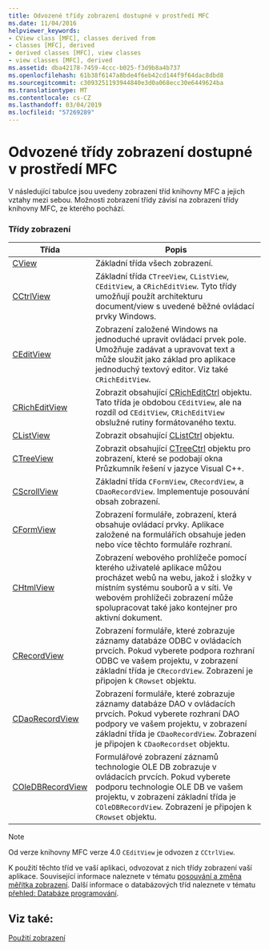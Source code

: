 ```yaml
---
title: Odvozené třídy zobrazení dostupné v prostředí MFC
ms.date: 11/04/2016
helpviewer_keywords:
- CView class [MFC], classes derived from
- classes [MFC], derived
- derived classes [MFC], view classes
- view classes [MFC], derived
ms.assetid: dba42178-7459-4ccc-b025-f3d9b8a4b737
ms.openlocfilehash: 61b38f6147a8bde4f6eb42cd144f9f64dac8dbd8
ms.sourcegitcommit: c3093251193944840e3d0a068ecc30e6449624ba
ms.translationtype: MT
ms.contentlocale: cs-CZ
ms.lasthandoff: 03/04/2019
ms.locfileid: "57269289"
---
```

# <a name="derived-view-classes-available-in-mfc"></a>Odvozené třídy zobrazení dostupné v prostředí MFC

V následující tabulce jsou uvedeny zobrazení tříd knihovny MFC a jejich vztahy mezi sebou. Možnosti zobrazení třídy závisí na zobrazení třídy knihovny MFC, ze kterého pochází.

### <a name="view-classes"></a>Třídy zobrazení

|Třída|Popis|
|-----------|-----------------|
|[CView](../mfc/reference/cview-class.md)|Základní třída všech zobrazení.|
|[CCtrlView](../mfc/reference/cctrlview-class.md)|Základní třída `CTreeView`, `CListView`, `CEditView`, a `CRichEditView`. Tyto třídy umožňují použít architekturu document/view s uvedené běžné ovládací prvky Windows.|
|[CEditView](../mfc/reference/ceditview-class.md)|Zobrazení založené Windows na jednoduché upravit ovládací prvek pole. Umožňuje zadávat a upravovat text a může sloužit jako základ pro aplikace jednoduchý textový editor. Viz také `CRichEditView`.|
|[CRichEditView](../mfc/reference/cricheditview-class.md)|Zobrazit obsahující [CRichEditCtrl](../mfc/reference/cricheditctrl-class.md) objektu. Tato třída je obdobou `CEditView`, ale na rozdíl od `CEditView`, `CRichEditView` obslužné rutiny formátovaného textu.|
|[CListView](../mfc/reference/clistview-class.md)|Zobrazit obsahující [CListCtrl](../mfc/reference/clistctrl-class.md) objektu.|
|[CTreeView](../mfc/reference/ctreeview-class.md)|Zobrazit obsahující [CTreeCtrl](../mfc/reference/ctreectrl-class.md) objektu pro zobrazení, které se podobají okna Průzkumník řešení v jazyce Visual C++.|
|[CScrollView](../mfc/reference/cscrollview-class.md)|Základní třída `CFormView`, `CRecordView`, a `CDaoRecordView`. Implementuje posouvání obsah zobrazení.|
|[CFormView](../mfc/reference/cformview-class.md)|Zobrazení formuláře, zobrazení, která obsahuje ovládací prvky. Aplikace založené na formulářích obsahuje jeden nebo více těchto formuláře rozhraní.|
|[CHtmlView](../mfc/reference/chtmlview-class.md)|Zobrazení webového prohlížeče pomocí kterého uživatelé aplikace můžou procházet webů na webu, jakož i složky v místním systému souborů a v síti. Ve webovém prohlížeči zobrazení může spolupracovat také jako kontejner pro aktivní dokument.|
|[CRecordView](../mfc/reference/crecordview-class.md)|Zobrazení formuláře, které zobrazuje záznamy databáze ODBC v ovládacích prvcích. Pokud vyberete podpora rozhraní ODBC ve vašem projektu, v zobrazení základní třída je `CRecordView`. Zobrazení je připojen k `CRowset` objektu.|
|[CDaoRecordView](../mfc/reference/cdaorecordview-class.md)|Zobrazení formuláře, které zobrazuje záznamy databáze DAO v ovládacích prvcích. Pokud vyberete rozhraní DAO podpory ve vašem projektu, v zobrazení základní třída je `CDaoRecordView`. Zobrazení je připojen k `CDaoRecordset` objektu.|
|[COleDBRecordView](../mfc/reference/coledbrecordview-class.md)|Formulářové zobrazení záznamů technologie OLE DB zobrazuje v ovládacích prvcích. Pokud vyberete podporu technologie OLE DB ve vašem projektu, v zobrazení základní třída je `COleDBRecordView`. Zobrazení je připojen k `CRowset` objektu.|

> [!NOTE]
>  Od verze knihovny MFC verze 4.0 `CEditView` je odvozen z `CCtrlView`.

K použití těchto tříd ve vaší aplikaci, odvozovat z nich třídy zobrazení vaší aplikace. Související informace naleznete v tématu [posouvání a změna měřítka zobrazení](../mfc/scrolling-and-scaling-views.md). Další informace o databázových tříd naleznete v tématu [přehled: Databáze programování](../data/data-access-programming-mfc-atl.md).

## <a name="see-also"></a>Viz také:

[Použití zobrazení](../mfc/using-views.md)
